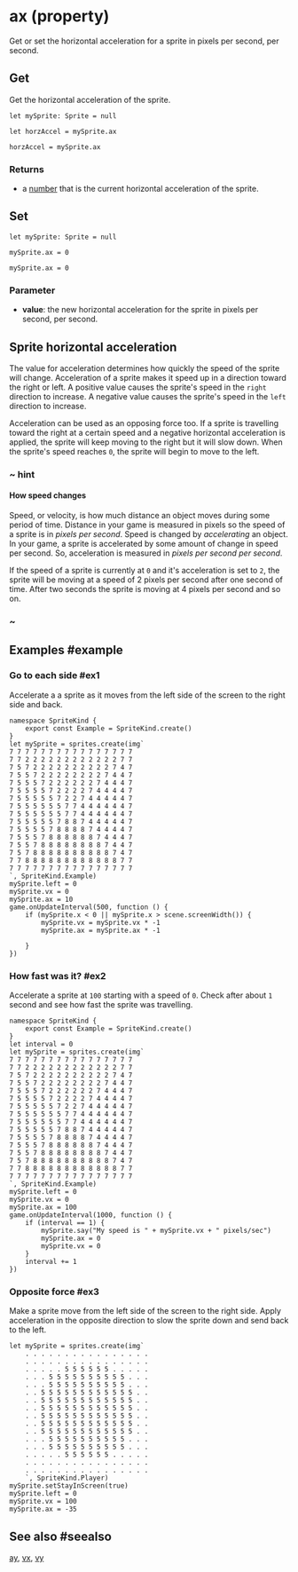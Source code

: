 # ax (property)

Get or set the horizontal acceleration for a sprite in pixels per second, per second.

## Get

Get the horizontal acceleration of the sprite.

```block
let mySprite: Sprite = null

let horzAccel = mySprite.ax
```

```typescript-ignorelet
horzAccel = mySprite.ax
```

### Returns

* a [number](/types/number) that is the current horizontal acceleration of the sprite.

## Set

```block
let mySprite: Sprite = null

mySprite.ax = 0
```

```typescript-ignore
mySprite.ax = 0
```

### Parameter

* **value**: the new horizontal acceleration for the sprite in pixels per second, per second.

## Sprite horizontal acceleration

The value for acceleration determines how quickly the speed of the sprite will change. Acceleration of a sprite makes it speed up in a direction toward the right or left. A positive value causes the sprite's speed in the `right` direction to increase. A negative value causes the sprite's speed in the `left` direction to increase.

Acceleration can be used as an opposing force too. If a sprite is travelling toward the right at a certain speed and a negative horizontal acceleration is applied, the sprite will keep moving to the right but it will slow down. When the sprite's speed reaches `0`, the sprite will begin to move to the left.

### ~ hint

#### How speed changes

Speed, or velocity, is how much distance an object moves during some period of time. Distance in your game is measured in pixels so the speed of a sprite is in _pixels per second_. Speed is changed by _accelerating_ an object. In your game, a sprite is accelerated by some amount of change in speed per second. So, acceleration is measured in _pixels per second per second_.

If the speed of a sprite is currently at `0` and it's acceleration is set to `2`, the sprite will be moving at a speed of 2 pixels per second after one second of time. After two seconds the sprite is moving at 4 pixels per second and so on.

### ~

## Examples #example

### Go to each side #ex1

Accelerate a a sprite as it moves from the left side of the screen to the right side and back.

```blocks
namespace SpriteKind {
    export const Example = SpriteKind.create()
}
let mySprite = sprites.create(img`
7 7 7 7 7 7 7 7 7 7 7 7 7 7 7 7 
7 7 2 2 2 2 2 2 2 2 2 2 2 2 7 7 
7 5 7 2 2 2 2 2 2 2 2 2 2 7 4 7 
7 5 5 7 2 2 2 2 2 2 2 2 7 4 4 7 
7 5 5 5 7 2 2 2 2 2 2 7 4 4 4 7 
7 5 5 5 5 7 2 2 2 2 7 4 4 4 4 7 
7 5 5 5 5 5 7 2 2 7 4 4 4 4 4 7 
7 5 5 5 5 5 5 7 7 4 4 4 4 4 4 7 
7 5 5 5 5 5 5 7 7 4 4 4 4 4 4 7 
7 5 5 5 5 5 7 8 8 7 4 4 4 4 4 7 
7 5 5 5 5 7 8 8 8 8 7 4 4 4 4 7 
7 5 5 5 7 8 8 8 8 8 8 7 4 4 4 7 
7 5 5 7 8 8 8 8 8 8 8 8 7 4 4 7 
7 5 7 8 8 8 8 8 8 8 8 8 8 7 4 7 
7 7 8 8 8 8 8 8 8 8 8 8 8 8 7 7 
7 7 7 7 7 7 7 7 7 7 7 7 7 7 7 7 
`, SpriteKind.Example)
mySprite.left = 0
mySprite.vx = 0
mySprite.ax = 10
game.onUpdateInterval(500, function () {
    if (mySprite.x < 0 || mySprite.x > scene.screenWidth()) {
        mySprite.vx = mySprite.vx * -1
        mySprite.ax = mySprite.ax * -1

    }
})

```

### How fast was it? #ex2

Accelerate a sprite at `100` starting with a speed of `0`. Check after about `1` second and see how fast the sprite was travelling.

```blocks
namespace SpriteKind {
    export const Example = SpriteKind.create()
}
let interval = 0
let mySprite = sprites.create(img`
7 7 7 7 7 7 7 7 7 7 7 7 7 7 7 7 
7 7 2 2 2 2 2 2 2 2 2 2 2 2 7 7 
7 5 7 2 2 2 2 2 2 2 2 2 2 7 4 7 
7 5 5 7 2 2 2 2 2 2 2 2 7 4 4 7 
7 5 5 5 7 2 2 2 2 2 2 7 4 4 4 7 
7 5 5 5 5 7 2 2 2 2 7 4 4 4 4 7 
7 5 5 5 5 5 7 2 2 7 4 4 4 4 4 7 
7 5 5 5 5 5 5 7 7 4 4 4 4 4 4 7 
7 5 5 5 5 5 5 7 7 4 4 4 4 4 4 7 
7 5 5 5 5 5 7 8 8 7 4 4 4 4 4 7 
7 5 5 5 5 7 8 8 8 8 7 4 4 4 4 7 
7 5 5 5 7 8 8 8 8 8 8 7 4 4 4 7 
7 5 5 7 8 8 8 8 8 8 8 8 7 4 4 7 
7 5 7 8 8 8 8 8 8 8 8 8 8 7 4 7 
7 7 8 8 8 8 8 8 8 8 8 8 8 8 7 7 
7 7 7 7 7 7 7 7 7 7 7 7 7 7 7 7 
`, SpriteKind.Example)
mySprite.left = 0
mySprite.vx = 0
mySprite.ax = 100
game.onUpdateInterval(1000, function () {
    if (interval == 1) {
        mySprite.say("My speed is " + mySprite.vx + " pixels/sec")
        mySprite.ax = 0
        mySprite.vx = 0
    }
    interval += 1
})
```

### Opposite force #ex3

Make a sprite move from the left side of the screen to the right side. Apply acceleration in the opposite direction to slow the sprite down and send back to the left.

```blocks
let mySprite = sprites.create(img`
    . . . . . . . . . . . . . . . . 
    . . . . . . . . . . . . . . . . 
    . . . . . 5 5 5 5 5 5 . . . . . 
    . . . 5 5 5 5 5 5 5 5 5 5 . . . 
    . . . 5 5 5 5 5 5 5 5 5 5 . . . 
    . . 5 5 5 5 5 5 5 5 5 5 5 5 . . 
    . . 5 5 5 5 5 5 5 5 5 5 5 5 . . 
    . . 5 5 5 5 5 5 5 5 5 5 5 5 . . 
    . . 5 5 5 5 5 5 5 5 5 5 5 5 . . 
    . . 5 5 5 5 5 5 5 5 5 5 5 5 . . 
    . . 5 5 5 5 5 5 5 5 5 5 5 5 . . 
    . . . 5 5 5 5 5 5 5 5 5 5 . . . 
    . . . 5 5 5 5 5 5 5 5 5 5 . . . 
    . . . . . 5 5 5 5 5 5 . . . . . 
    . . . . . . . . . . . . . . . . 
    . . . . . . . . . . . . . . . . 
    `, SpriteKind.Player)
mySprite.setStayInScreen(true)
mySprite.left = 0
mySprite.vx = 100
mySprite.ax = -35
```

## See also #seealso

[ay](/reference/sprites/sprite/ay),
[vx](/reference/sprites/sprite/vx),
[vy](/reference/sprites/sprite/vy)
